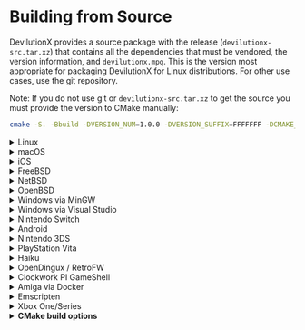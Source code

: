 # Building from Source

DevilutionX provides a source package with the release (`devilutionx-src.tar.xz`) that contains
all the dependencies that must be vendored, the version information, and `devilutionx.mpq`.
This is the version most appropriate for packaging DevilutionX for Linux distributions.
For other use cases, use the git repository.

Note: If you do not use git or `devilutionx-src.tar.xz` to get the source you must provide the version to CMake manually:
```bash
cmake -S. -Bbuild -DVERSION_NUM=1.0.0 -DVERSION_SUFFIX=FFFFFFF -DCMAKE_BUILD_TYPE=Release
```

<details><summary>Linux</summary>

Note that ```pkg-config``` is an optional dependency for finding libsodium, although we have a fallback if necessary.

### Installing dependencies on Debian and Ubuntu
```
sudo apt-get install cmake g++ libsdl2-dev libsodium-dev libpng-dev libbz2-dev libgtest-dev libgmock-dev libsdl2-image-dev libfmt-dev
```
### If you want to build the translations (optional)
```
sudo apt-get install gettext poedit
```
### If you want to build the devilutionX.mpq File (optional)
```
sudo apt-get install smpq
```
### Installing dependencies on Fedora
```
sudo dnf install cmake gcc-c++ glibc-devel libstdc++-static SDL2-devel libsodium-devel libpng-devel bzip2-devel gmock-devel gtest-devel libasan libubsan fmt-devel
```
### Compiling
```bash
cmake -S. -Bbuild -DCMAKE_BUILD_TYPE=Release
cmake --build build -j $(getconf _NPROCESSORS_ONLN)
```
</details>

<details><summary>macOS</summary>

Make sure you have [Homebrew](https://brew.sh/) installed, then run:

```bash
brew bundle install
cmake -S. -Bbuild -DCMAKE_BUILD_TYPE=Release
cmake --build build -j $(sysctl -n hw.physicalcpu)
```
</details>
<details><summary>iOS</summary>

Make sure you have [Homebrew](https://brew.sh/) installed, then run:

```bash
brew install cmake
cmake -S. -Bbuild -DCMAKE_TOOLCHAIN_FILE=../CMake/Platforms/ios.toolchain.cmake  -DENABLE_BITCODE=0 -DPLATFORM=OS64
cmake --build build -j $(sysctl -n hw.physicalcpu) --config Release
cd build
rm -rf Payload
mkdir -p Payload
mv devilutionx.app Payload
zip -r devilutionx.ipa Payload
```

For testing with the Simulator instead run the following:

```bash
cmake -S. -Bbuild -G Xcode -DCMAKE_TOOLCHAIN_FILE=../CMake/Platforms/ios.toolchain.cmake -DPLATFORM=SIMULATOR64
```

Then open the generated Xcode project and run things from there.
</details>
<details><summary>FreeBSD</summary>

### Installing dependencies
```
pkg install cmake sdl2 libsodium libpng bzip2 googletest
```
### Compiling
```bash
cmake -S. -Bbuild -DCMAKE_BUILD_TYPE=Release
cmake --build build -j $(sysctl -n hw.ncpu)
```
</details>
<details><summary>NetBSD</summary>

### Installing dependencies
```
pkgin install cmake SDL2 libsodium libpng bzip2 googletest
```
### Compiling
```bash
cmake -S. -Bbuild -DCMAKE_BUILD_TYPE=Release
cmake --build build -j $(sysctl -n hw.ncpu)
```
</details>

<details><summary>OpenBSD</summary>

### Installing dependencies
```
pkg_add cmake sdl2 libsodium libpng bzip2 gmake googletest
```
### Compiling
```bash
cmake -S. -Bbuild -DCMAKE_MAKE_PROGRAM=gmake -DCMAKE_BUILD_TYPE=Release
cmake --build build -j $(sysctl -n hw.ncpuonline)
```
</details>

<details><summary>Windows via MinGW</summary>

### Installing dependencies on WSL, Debian and Ubuntu

### 32-bit

Download the 32bit MinGW Development Libraries of [SDL2](https://www.libsdl.org/download-2.0.php) and [Libsodium](https://github.com/jedisct1/libsodium/releases) as well as headers for [zlib](https://zlib.net/zlib-1.2.11.tar.gz) and place them in `/usr/i686-w64-mingw32`. This can be done automatically by running `Packaging/windows/mingw-prep.sh`.

```
sudo apt-get install cmake gcc-mingw-w64-i686 g++-mingw-w64-i686 pkg-config-mingw-w64-i686 libz-mingw-w64-dev
```

### 64-bit

Download the 64bit MinGW Development Libraries of [SDL2](https://www.libsdl.org/download-2.0.php) and [Libsodium](https://github.com/jedisct1/libsodium/releases) as well as headers for [zlib](https://zlib.net/zlib-1.2.11.tar.gz) and place them in `/usr/x86_64-w64-mingw32`. This can be done automatically by running `Packaging/windows/mingw-prep64.sh`.

```
sudo apt-get install cmake gcc-mingw-w64-x86-64 g++-mingw-w64-x86-64 pkg-config-mingw-w64-x86-64 libz-mingw-w64-dev
```
### Compiling

### 32-bit

```bash
cmake -S. -Bbuild -DCMAKE_TOOLCHAIN_FILE=../CMake/platforms/mingwcc.toolchain.cmake -DCMAKE_BUILD_TYPE=Release -DDEVILUTIONX_SYSTEM_BZIP2=OFF
cmake --build build -j $(getconf _NPROCESSORS_ONLN)
```

### 64-bit

```bash
cmake -S. -Bbuild -DCMAKE_TOOLCHAIN_FILE=../CMake/platforms/mingwcc64.toolchain.cmake -DCMAKE_BUILD_TYPE=Release -DDEVILUTIONX_SYSTEM_BZIP2=OFF
cmake --build build -j $(getconf _NPROCESSORS_ONLN)
```

Note: If your `(i686|x86_64)-w64-mingw32` directory is not in `/usr` (e.g. when on Debian), the mingw-prep scripts and the CMake
command won't work. You need adjust the mingw-prep scripts and pass `-DCROSS_PREFIX=/path` to CMake to set the path to the parent
of the `(i686|x86_64)-w64-mingw32` directory.
</details>
<details><summary>Windows via Visual Studio</summary>

### Installing dependencies
Make sure to install the workload `Desktop development with C++` and the individual components `C++ CMake tools for Windows` and `Windows SDK` for Visual Studio.
*Note: `Windows SDK` component should match your Windows build version.*

Install [Git for Windows](https://gitforwindows.org/)

Run the following commands in Command Prompt or Powershell  
git clone https://github.com/microsoft/vcpkg  
cd vcpkg  
bootstrap-vcpkg.bat  
vcpkg integrate install

If you need aditional instructions for vcpkg you can find the documentation [here](https://github.com/microsoft/vcpkg#quick-start-windows).

### If you want to build the devilutionX.mpq File (optional)
In order to build devilutionx.mpq, install smpq from https://launchpad.net/smpq/trunk/1.6/+download/SMPQ-1.6-x86_64.exe.
The location of this tool will need to be [added to the system's PATH environment variable](https://www.architectryan.com/2018/03/17/add-to-the-path-on-windows-10/).

### Compiling

* **Through Open->CMake in Visual Studio**
1. Go to `File -> Open -> CMake`, select `CMakeLists.txt` from the project root.
2. Select the `x64-Release` configuration (or `x86` for 32 bit builds, `-Debug` for debug builds).
3. Select `Build devilution.exe` from the `Build` menu.

* **Through GCC/WSL in Visual Studio**
1. Ensure the WSL environment has the build pre-requisites for both devilutionX (see "Installing Dependencies on Debian and Ubuntu" under the "Linux" section above) and [WSL remote development](https://docs.microsoft.com/en-us/cpp/linux/connect-to-your-remote-linux-computer?view=msvc-160#connect-to-wsl).
2. Select the `WSL-GCC-x64-Debug` configuration.
3. Select `Build devilution` from the `Build` menu.

* **Through cmake-gui**

1. Input the path to devilutionx source directory at `Where is the source code:` field.
2. Input the path where the binaries would be placed at `Where to build the binaries:` field. If you want to place them inside source directory it's preferable to do so inside directory called `build` to avoid the binaries being added to the source tree.
3. It's recommended to input `Win32` in `Optional Platform for Generator`, otherwise it will default to x64 build.
4. In case you're using `vcpkg` select `Specify toolchain file for cross-compiling` and select the file `scripts/buildsystems/vcpkg.cmake` from `vcpkg` directory otherwise just go with `Use default native compilers`.
5. In case you need to select any paths to dependencies manually do this right in cmake-gui window.
6. Press `Generate` and open produced `.sln` file using Visual Studio.
7. Use build/debug etc. commands inside Visual Studio Solution like with any normal Visual Studio project.
</details>

<details><summary>Nintendo Switch</summary>
Run:

```
Packaging/switch/build.sh
```

This will install the [Switch devkit](https://switchbrew.org/wiki/Setting_up_Development_Environment) and build a DevilutionX Switch package. If you already have the devkit installed, or are on a non-Debian system, pass the the devkit path to the script like this:

```
DEVKITPRO=<path to devkit> Packaging/switch/build.sh
```

The nro-file will be generated in the build folder. Test with an emulator (RyuJinx) or real hardware.

[Nintendo Switch manual](docs/manual/platforms/switch.md)
</details>

<details><summary>Android</summary>

### Installing dependencies
Install [Android Studio](https://developer.android.com/studio)
After first launch configuration, go to "Configure -> SDK Manager -> SDK Tools".
Select "NDK (Side by side)" and "CMake" checkboxes and click "OK".

### Compiling
Click "Open Existing Project" and choose "android-project" folder in DevilutionX root folder.
Wait until Gradle sync is completed.
In Android Studio, go to "Build -> Make Project" or use the shortcut Ctrl+F9
You can find the compiled APK in `/android-project/app/build/outputs/apk/`
</details>

<details><summary>Nintendo 3DS</summary>

### Installing dependencies

https://devkitpro.org/wiki/Getting_Started


- Install (dkp-)pacman: https://devkitpro.org/wiki/devkitPro_pacman

- Install required packages with (dkp-)pacman:
```
sudo (dkp-)pacman -S \
		devkitARM general-tools 3dstools devkitpro-pkgbuild-helpers \
		libctru citro3d 3ds-sdl 3ds-libpng \
		3ds-cmake 3ds-pkg-config picasso 3dslink
```
- Download or compile [bannertool](https://github.com/Steveice10/bannertool/releases) and [makerom](https://github.com/jakcron/Project_CTR/releases)
  - Copy binaries to: `/opt/devkitpro/tools/bin/`

### Compiling
_If you are compiling using MSYS2, you will need to run `export MSYS2_ARG_CONV_EXCL=-D` before compiling.
Otherwise, MSYS will sanitize file paths in compiler flags which will likely lead to errors in the build._

```bash
cmake -S. -Bbuild -DCMAKE_TOOLCHAIN_FILE=/opt/devkitpro/cmake/3DS.cmake -DCMAKE_BUILD_TYPE=Release
cmake --build build -j $(getconf _NPROCESSORS_ONLN)
```
The output files will be generated in the build folder.

[Nintendo 3DS manual](/docs/manual/platforms/3ds.md)
</details>

<details><summary>PlayStation Vita</summary>

### Compiling
```bash
cmake -S. -Bbuild -DCMAKE_TOOLCHAIN_FILE=${VITASDK}/share/vita.toolchain.cmake -DCMAKE_BUILD_TYPE=Release
cmake --build build
```
[PlayStation Vita manual](/docs/manual/platforms/vita.md)
</details>


<details><summary>Haiku</summary>

### Installing dependencies on 32 bit Haiku
```
pkgman install cmake_x86 devel:libsdl2_x86 devel:libsodium_x86 devel:libpng_x86 devel:bzip2_x86
```
### Installing dependencies on 64 bit Haiku
```
pkgman install cmake devel:libsdl2 devel:libsodium devel:libpng devel:bzip2
```
### Compiling on 32 bit Haiku
```bash
setarch x86 # Switch to secondary compiler toolchain (GCC8+)
cmake -S. -Bbuild -DCMAKE_BUILD_TYPE=Release
cmake --build build -j $(getconf _NPROCESSORS_ONLN)
```
### Compiling on 64 bit Haiku
No setarch required, as there is no secondary toolchain on x86_64, and the primary is GCC8+
```bash
cmake -S. -Bbuild -DCMAKE_BUILD_TYPE=Release
cmake --build build -j $(getconf _NPROCESSORS_ONLN)
```
</details>

<details><summary>OpenDingux / RetroFW</summary>

DevilutionX uses buildroot to build packages for OpenDingux and RetroFW.

The build script does the following:

1. Downloads and configures the buildroot if necessary.
2. Builds the executable (using CMake).
3. Packages the executable and all related resources into an `.ipk` or `.opk` package.

The buildroot uses ~2.5 GiB of disk space and can take 20 minutes to build.

For OpenDingux builds `mksquashfs` needs to be installed.

To build, run the following command

~~~ bash
Packaging/OpenDingux/build.sh <platform>
~~~

Replace `<platform>` with one of: `retrofw`, `rg350`, or `gkd350h`.

This prepares and uses the buildroot at `$HOME/buildroot-$PLATFORM-devilutionx`.

End-user manuals are available here:

* [RetroFW manual](docs/manual/platforms/retrofw.md)
* [RG-350 manual](docs/manual/platforms/rg350.md)
* [GKD350h manual](docs/manual/platforms/gkd350h.md)

</details>

<details><summary>Clockwork PI GameShell</summary>

You can either call
~~~ bash
Packaging/cpi-gamesh/build.sh
~~~
to install dependencies and build the code.

Or you create a new directory under `/home/cpi/apps/Menu` and copy [the file](Packaging/cpi-gamesh/__init__.py) there. After restarting the UI, you can download and compile the game directly from the device itself. See [the readme](Packaging/cpi-gamesh/readme.md) for more details.
</details>

<details><summary>Amiga via Docker</summary>

### Build the container from the repo root

~~~ bash
docker build -f Packaging/amiga/Dockerfile -t devilutionx-amiga .
~~~

### Build DevilutionX Amiga binary

~~~ bash
docker run -u "$(id -u "$USER"):$(id -g "$USER")" --rm -v "${PWD}:/work" devilutionx-amiga
~~~

The command above builds DevilutionX in release mode.
For other build options, you can run the container interactively:

~~~ bash
docker run -u "$(id -u "$USER"):$(id -g "$USER")" -ti --rm -v "${PWD}:/work" devilutionx-amiga bash
~~~

See the `CMD` in `Packaging/amiga/Dockerfile` for reference.

To actually start DevilutionX, increase the stack size to 50KiB in Amiga.
You can do this by selecting the DevilutionX icon, then hold right mouse button and
select Icons -> Information in the top menu.
</details>

<details><summary>Emscripten</summary>

Emscripten port is a work in progress. It builds but does not do more than that currently.

To build, install the [Emscripten SDK](https://emscripten.org/docs/getting_started/downloads.html), then run:

~~~ bash
emcmake cmake -S. -Bbuild-em -DCMAKE\_BUILD\_TYPE=Release
cmake --build build-em -j $(getconf \_NPROCESSORS\_ONLN)
~~~

To then run it:

~~~ bash
cd build-em
emrun index.html
~~~
</details>

<details><summary>Xbox One/Series</summary>

### Dependencies

* Windows 10
* CMake
* Git
* Visual Studio 2022 with the foloowing packages installed:
    * C++ (v143) Universal Windows Platform tools
    * Windows 11 SDK (10.0.22000.0)
    * Windows 10 SDK (10.0.18362.0)
    * MSVC v143 - VS 2022 C++ x64/x86 build tools

_Note: Visual Studio Community Edition can be used._

### Building

Add the following to the PATH:
* CMake
* GIT
* VsDevCmd.bat

Run:
```
Packaging/xbox-one/build.bat
```

[Xbox One/Series manual](manual/platforms/xbox-one.md)
</details>

<details><summary><b>CMake build options</b></summary>

### General
- `-DCMAKE_BUILD_TYPE=Release` changed build type to release and optimize for distribution.
- `-DNONET=ON` disable network support, this also removes the need for the ASIO and Sodium.
- `-DUSE_SDL1=ON` build for SDL v1 instead of v2, not all features are supported under SDL v1, notably upscaling.
- `-DCMAKE_TOOLCHAIN_FILE=../CMake/platforms/linux_i386.toolchain..cmake` generate 32bit builds on 64bit platforms (remember to use the `linux32` command if on Linux).

### Debug builds
- `-DDEBUG=OFF` disable debug mode of the Diablo engine.
- `-DASAN=OFF` disable address sanitizer.
- `-DUBSAN=OFF` disable undefined behavior sanitizer.

</details>
